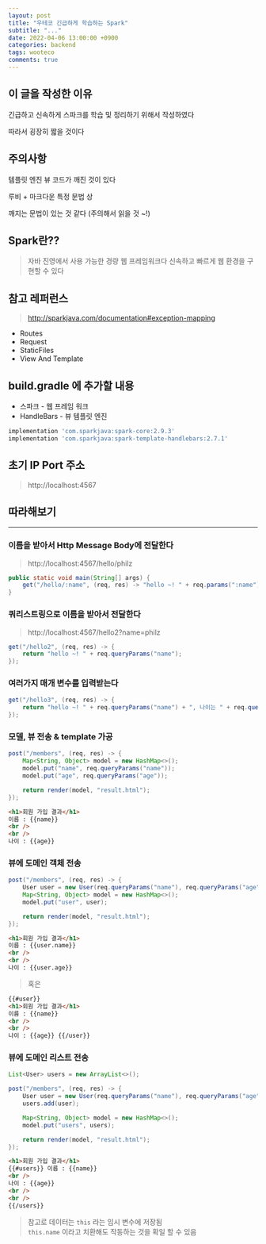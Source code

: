 ```yaml
---
layout: post
title: "우테코 긴급하게 학습하는 Spark"
subtitle: "..."
date: 2022-04-06 13:00:00 +0900
categories: backend
tags: wooteco
comments: true
---
```


## 이 글을 작성한 이유

긴급하고 신속하게 스파크를 학습 및 정리하기 위해서 작성하였다

따라서 굉장히 짧을 것이다

## 주의사항

템플릿 엔진 뷰 코드가 깨진 것이 있다

루비 + 마크다운 특정 문법 상

깨지는 문법이 있는 것 같다 (주의해서 읽을 것 ~!)

## Spark란??

> 자바 진영에서 사용 가능한 경량 웹 프레임워크다
> 신속하고 빠르게 웹 환경을 구현할 수 있다

## 참고 레퍼런스

> http://sparkjava.com/documentation#exception-mapping

- Routes
- Request
- StaticFiles
- View And Template

## build.gradle 에 추가할 내용

- 스파크 - 웹 프레임 워크
- HandleBars - 뷰 템플릿 엔진

```js
implementation 'com.sparkjava:spark-core:2.9.3'
implementation 'com.sparkjava:spark-template-handlebars:2.7.1'
```

## 초기 IP Port 주소

> http://localhost:4567

## 따라해보기

---

### 이름을 받아서 Http Message Body에 전달한다

> http://localhost:4567/hello/philz

```java
public static void main(String[] args) {
    get("/hello/:name", (req, res) -> "hello ~! " + req.params(":name"));
}
```

### 쿼리스트링으로 이름을 받아서 전달한다

> http://localhost:4567/hello2?name=philz

```java
get("/hello2", (req, res) -> {
    return "hello ~! " + req.queryParams("name");
});
```

### 여러가지 매개 변수를 입력받는다

```java
get("/hello3", (req, res) -> {
    return "hello ~! " + req.queryParams("name") + ", 나이는 " + req.queryParams("age");
});
```

### 모델, 뷰 전송 & template 가공

```java
post("/members", (req, res) -> {
    Map<String, Object> model = new HashMap<>();
    model.put("name", req.queryParams("name"));
    model.put("age", req.queryParams("age"));

    return render(model, "result.html");
});
```

```html
<h1>회원 가입 결과</h1>
이름 : {{name}}
<br />
<br />
나이 : {{age}}
```

### 뷰에 도메인 객체 전송

```java
post("/members", (req, res) -> {
    User user = new User(req.queryParams("name"), req.queryParams("age"));
    Map<String, Object> model = new HashMap<>();
    model.put("user", user);

    return render(model, "result.html");
});
```

```html
<h1>회원 가입 결과</h1>
이름 : {{user.name}}
<br />
<br />
나이 : {{user.age}}
```

> 혹은

```html
{{#user}}
<h1>회원 가입 결과</h1>
이름 : {{name}}
<br />
<br />
나이 : {{age}} {{/user}}
```

### 뷰에 도메인 리스트 전송

```java
List<User> users = new ArrayList<>();

post("/members", (req, res) -> {
    User user = new User(req.queryParams("name"), req.queryParams("age"));
    users.add(user);

    Map<String, Object> model = new HashMap<>();
    model.put("users", users);

    return render(model, "result.html");
});
```

```html
<h1>회원 가입 결과</h1>
{{#users}} 이름 : {{name}}
<br />
나이 : {{age}}
<br />
<br />
{{/users}}
```

> 참고로 데이터는 `this` 라는 임시 변수에 저장됨  
> `this.name` 이라고 치환해도 작동하는 것을 확일 할 수 있음
